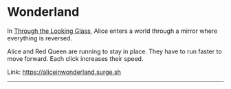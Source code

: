# Wonderland

In [Through the Looking Glass](https://en.wikipedia.org/wiki/Through_the_Looking-Glass), Alice enters a world through a mirror where everything is reversed.

Alice and Red Queen are running to stay in place. They have to run faster to move forward. Each click increases their speed.

Link: https://aliceinwonderland.surge.sh

---

